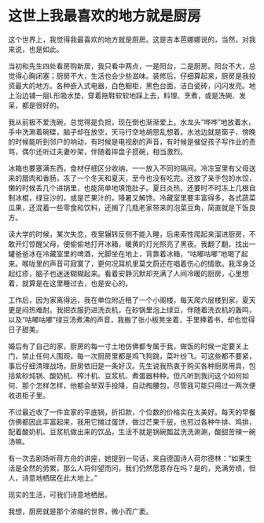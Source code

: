 # 这世上我最喜欢的地方就是厨房

这个世界上，我觉得我最喜欢的地方就是厨房。这是吉本芭娜娜说的，当然，对我来说，也是如此。 

当初和先生四处看房购新居，我只看中两点，一是阳台，二是厨房。阳台不大，总觉得心胸闭塞；厨房不大，生活也会少些滋味。装修后，仔细算起来，厨房是我投资最大的地方。各种嵌入式电器，白色橱柜，黑色台面，洁白瓷砖，闪闪发亮。地上沿边铺一层L形吸水垫，穿着拖鞋软软地踩上去，料理、烹煮，或是洗碗、发呆，都是很好的。 

我从前极不爱洗碗，总觉得是负担，现在倒也渐渐爱上。水龙头“哗哗”地放着水，手中洗涮着碗碟，脑子却在放空，天马行空地胡思乱想着。水池边就是窗子，傍晚的时候能听到邻户的响动，有时候是电视剧的声音，有时候是催促孩子写作业的责骂，偶尔还听过夫妻吵架，伴随着摔盘子掼碗，相当激烈。 

冰箱也要塞满东西，食材仔细区分收纳，一一放入不同的隔间。冷冻室里有父母送来的腊肉和香肠，冻了一个冬天和夏天，至今也没有吃完。还放了亲手包的水饺，懒的时候丢几个进锅里，也能简单地填饱肚子。夏日炎热，还要时不时冻上几根自制冰棍，绿豆沙的，或是芒果汁的，降暑又解馋。冷藏室里要丰富得多，各式蔬菜瓜果，还混着一些零食和饮料，还搁了几瓶老家带来的泡菜豆角，简直就是下饭良方。 

读大学的时候，某次失恋，夜里辗转反侧不能入睡，后来索性爬起来溜进厨房，不敢开灯惊醒父母，便偷偷地打开冰箱，暖黄的灯光照亮了黑夜。我翻了翻，找出一罐爸爸冰在冷藏室里的啤酒，光脚坐在地上，背靠着冰箱，“咕嘟咕嘟”地喝了起来。喉咙里的声音可寂寞了，更何况耳机里莫文蔚还在唱着伤心的情歌。我浑身泛起红疹，脑子也迷迷糊糊起来。看着安静沉默却充满了人间冷暖的厨房，心里想着，就算是在这里睡过去，也是安心的。 

工作后，因为家离得远，我在单位附近租了一个小阁楼，每天爬六层楼到家，夏天更是闷热难耐。我把衣服扔进洗衣机，在砂锅里泡上绿豆，伴随着洗衣机的轰鸣，以及“咕嘟咕嘟”绿豆汤煮沸的声音，我搬了张小板凳坐着，手里捧着书，却也觉得日子甜美。 

婚后有了自己的家，厨房的每一寸土地仿佛都专属于我，做饭的时候一定要关上门，禁止任何人围观，每一次厨房里都是鸡飞狗跳，菜叶纷飞。可这些都不要紧，事后仔细清理战场，厨房依旧是一条好汉。先生说我热衷于购买各种厨房用具，包括紫砂炖锅、酸奶机、榨汁机、豆浆机、煮蛋器种种。但凡听到我问这个如何如何、那个怎样怎样，他都会举双手投降，自动掏腰包，尽管我可能只用过一两次便收进柜子里。 

不过最近收了一件宜家的平底锅，折扣款，个位数的价格实在太美好。每天的早餐仿佛都因此丰富起来，我用它摊过蛋饼，做过芒果千层，也煎过各种牛排、鸡排，配着酸奶机、豆浆机做出来的饮品，生活不就是锅碗瓢盆洗洗涮涮，酸甜苦辣一碗汤嘛。 

有一次去剧场听蒋方舟的讲座，她提到一句话，来自德国诗人荷尔德林：“如果生活是全然的劳累，那么人将仰望而问，我们仍然愿意存在吗？是的，充满劳绩，但人，诗意地栖居在此大地上。” 

现实的生活，可我们诗意地栖居。 

我想，厨房就是那个浓缩的世界，微小而广袤。